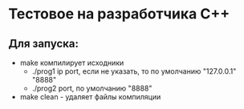 # Тестовое на разработчика C++

## Для запуска:
- make компилирует исходники
	- ./prog1 ip port, если не указать, то по умолчанию "127.0.0.1" "8888"
	- ./prog2 port, по умолчанию "8888"
- make clean - удаляет файлы компиляции
